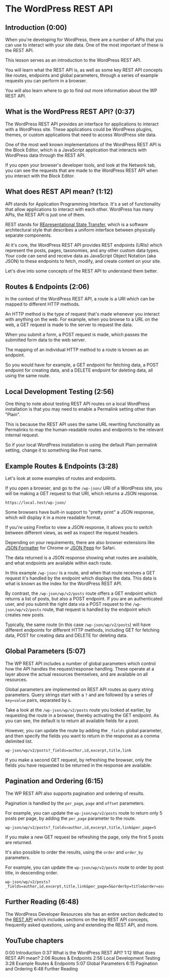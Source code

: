 # The WordPress REST API

## Introduction (0:00)

When you're developing for WordPress, there are a number of APIs that you can use to interact with your site data. One of the most important of these is the REST API.

This lesson serves as an introduction to the WordPress REST API. 

You will learn what the REST API is, as well as some key REST API concepts like routes, endpoints and global parameters, through a series of example requests you can perform in a browser. 

You will also learn where to go to find out more information about the WP REST API.

## What is the WordPress REST API? (0:37)

The WordPress REST API provides an interface for applications to interact with a WordPress site. These applications could be WordPress plugins, themes, or custom applications that need to access WordPress site data.

One of the most well known implementations of the WordPress REST API is the Block Editor, which is a JavaScript application that interacts with WordPress data through the REST API.

If you open your browser's developer tools, and look at the Network tab, you can see the requests that are made to the WordPress REST API when you interact with the Block Editor.

## What does REST API mean? (1:12)

API stands for Application Programming Interface. It's a set of functionality that allow applications to interact with each other. WordPress has many APIs, the REST API is just one of them.

REST stands for [REpresentational State Transfer](https://en.wikipedia.org/wiki/Representational_state_transfer), which is a software architectural style that describes a uniform interface between physically separate components.

At it's core, the WordPress REST API provides REST endpoints (URIs) which represent the posts, pages, taxonomies, and any other custom data types. Your code can send and receive data as JavaScript Object Notation (aka JSON) to these endpoints to fetch, modify, and create content on your site.

Let's dive into some concepts of the REST API to understand them better.

## Routes & Endpoints (2:06)

In the context of the WordPress REST API, a route is a URI which can be mapped to different HTTP methods.

An HTTP method is the type of request that's made whenever you interact with anything on the web. For example, when you browse to a URL on the web, a GET request is made to the server to request the data.

When you submit a form, a POST request is made, which passes the submitted form data to the web server.

The mapping of an individual HTTP method to a route is known as an endpoint. 

So you would have for example, a GET endpoint for fetching data, a POST endpoint for creating data, and a DELETE endpoint for deleting data, all using the same route.

## Local Development Testing (2:56)

One thing to note about testing REST API routes on a local WordPress installation is that you may need to enable a Permalink setting other than "Plain".

This is because the REST API uses the same URL rewriting functionality as Permalinks to map the human-readable routes and endpoints to the relevant internal request.

So if your local WordPress installation is using the default Plain permalink setting, change it to something like Post name.

## Example Routes & Endpoints (3:28)

Let's look at some examples of routes and endpoints.

If you open a browser, and go to the `/wp-json/` URI of a WordPress site, you will be making a GET request to that URI, which returns a JSON response. 

```
https://local.test/wp-json/
```

Some browsers have built-in support to "pretty print" a JSON response, which will display it in a more readable format. 

If you're using Firefox to view a JSON response, it allows you to switch between different views, as well as inspect the request headers. 

Depending on your requirements, there are also browser extensions like [JSON Formatter](https://chrome.google.com/webstore/detail/json-formatter/bcjindcccaagfpapjjmafapmmgkkhgoa) for Chrome or  [JSON Peep](https://apps.apple.com/us/app/json-peep-for-safari/id1458969831?mt=12) for Safari.

The data returned is a JSON response showing what routes are available, and what endpoints are available within each route.

In this example `/wp-json/` is a route, and when that route receives a GET request it's handled by the endpoint which displays the data. This data is what is known as the index for the WordPress REST API.

By contrast, the `/wp-json/wp/v2/posts` route offers a GET endpoint which returns a list of posts, but also a POST endpoint. If you are an authenticated user, and you submit the right data via a POST request to the `/wp-json/wp/v2/posts` route, that request is handled by the endpoint which creates new posts.

Typically, the same route (in this case `/wp-json/wp/v2/posts`) will have different endpoints for different HTTP methods, including GET for fetching data, POST for creating data and DELETE for deleting data.

## Global Parameters (5:07)

The WP REST API includes a number of global parameters which control how the API handles the request/response handling. These operate at a layer above the actual resources themselves, and are available on all resources.

Global parameters are implemented on REST API routes as query string parameters. Query strings start with a `?` and are followed by a series of `key=value` pairs, separated by `&`.

Take a look at the `/wp-json/wp/v2/posts` route you looked at earlier, by requesting the route in a browser, thereby activating the GET endpoint. As you can see, the default is to return all available fields for a post.

However, you can update the route by adding the `_fields` global parameter, and then specify the fields you want to return in the response as a comma delimited list.

```
wp-json/wp/v2/posts?_fields=author,id,excerpt,title,link
```

If you make a second GET request, by refreshing the browser, only the fields you have requested to be returned in the response are available.

## Pagination and Ordering (6:15)
 
The WP REST API also supports pagination and ordering of results.

Pagination is handled by the `per_page`, `page` and `offset` parameters.

For example, you can update the `wp-json/wp/v2/posts` route to return only 5 posts per page, by adding the `per_page` parameter to the route.

```
wp-json/wp/v2/posts?_fields=author,id,excerpt,title,link&per_page=5
```

If you make a new GET request be refreshing the page, only the first 5 posts are returned.

It's also possible to order the results, using the `order` and `order_by` parameters.

For example, you can update the `wp-json/wp/v2/posts` route to order by post title, in descending order.

``` 
wp-json/wp/v2/posts?_fields=author,id,excerpt,title,link&per_page=5&orderby=title&order=asc
```

## Further Reading (6:48)

The WordPress Developer Resources site has an entire section dedicated to the [REST API](https://developer.wordpress.org/rest-api/) which includes sections on the key REST API concepts, frequently asked questions, using and extending the REST API, and more.


## YouTube chapters

0:00 Introduction
0:37 What is the WordPress REST API?
1:12 What does REST API mean?
2:06 Routes & Endpoints
2:56 Local Development Testing
3:28 Example Routes & Endpoints
5:07 Global Parameters
6:15 Pagination and Ordering
6:48 Further Reading